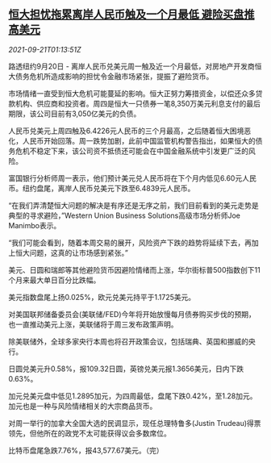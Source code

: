 <!--1632187862000-->
[恒大担忧拖累离岸人民币触及一个月最低 避险买盘推高美元](https://cn.reuters.com/article/global-fx-market-ny-0921-idCNKBS2GH01Z)
------

<div><i>2021-09-21T01:13:51Z</i></div><p>路透纽约9月20日 - 离岸人民币兑美元周一触及近一个月最低，对房地产开发商恒大债务危机所造成影响的担忧令金融市场紧张，提振了避险货币。</p><p>市场情绪一直受到恒大危机可能蔓延的影响。恒大正努力筹措资金，以偿还众多贷款机构、供应商和投资者。周四是恒大一只债券一笔8,350万美元利息支付的最后期限，该公司目前有3,050亿美元的负债。</p><p>人民币兑美元上周四触及6.4226元人民币的三个月最高，之后随着恒大困境恶化，人民币开始回落。周一跌势加剧，此前中国监管机构警告指出，如果恒大的债务危机不稳定下来，该公司资不抵债还可能会在中国金融系统中引发更广泛的风险。</p><p>富国银行分析师周一表示，他们预计美元兑人民币将在下个月内低见6.60元人民币。纽约盘尾，离岸人民币兑美元下跌至6.4839元人民币。</p><p>“在我们弄清楚恒大问题的解决是有序还是无序之前，我们目前看到的美元走势是典型的寻求避险，”Western Union Business Solutions高级市场分析师Joe Manimbo表示。</p><p>“我们可能会看到，随着本周交易的展开，风险资产下跌的趋势将延续下去，再加上恒大问题，这真的让市场感到紧张。”</p><p>美元、日圆和瑞郎等其他避险货币因避险情绪而上涨，华尔街标普500指数创下11个月来最大单日百分比跌幅。</p><p>美元指数盘尾上扬0.025%，欧元兑美元持平于1.1725美元。</p><p>对美国联邦储备委员会(美联储/FED)今年将开始放慢每月债券购买步伐的预期，也一直推动美元上涨，美联储将于周三发布政策声明。</p><p>除美联储外，全球多家央行本周也将召开政策会议，包括瑞典、英国和挪威的央行。</p><p>日圆兑美元升0.58%，报109.32日圆，英镑兑美元报1.3656美元，日内下跌0.63%。</p><p>加元兑美元盘中低见1.2895加元，为四周最低，盘尾下跌0.42%，至1.28加元。加元也是一种与风险情绪相关的大宗商品货币。</p><p>对周一举行的加拿大全国大选的民调显示，现任总理特鲁多(Justin Trudeau)得票领先，但他所在的政党不太可能获得议会多数席位。</p><p>比特币盘尾急跌7.76%，报43,577.67美元。（完）</p>
